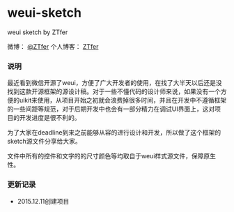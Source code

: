 # weui-sketch

weui sketch by ZTfer

微博： [@ZTfer](http://weibo.com/wudu2012)
个人博客： [ZTfer](http://www.ztfer.com)

### 说明

最近看到微信开源了weui，方便了广大开发者的使用，在找了大半天以后还是没找到这款开源框架的源设计稿。对于一些不懂代码的设计师来说，如果没有一个方便的uikit来使用，从项目开始之初就会浪费掉很多时间，并且在开发中不遵循框架的一些间距等规范，对于后期开发中也会有一部分精力在调试UI界面上，这对项目的开发进度是很不利的。

为了大家在deadline到来之前能够从容的进行设计和开发，所以做了这个框架的sketch源文件分享给大家。

文件中所有的控件和文字的的尺寸颜色等均取自于weui样式源文件，保障原生性。

### 更新记录

- 2015.12.11创建项目